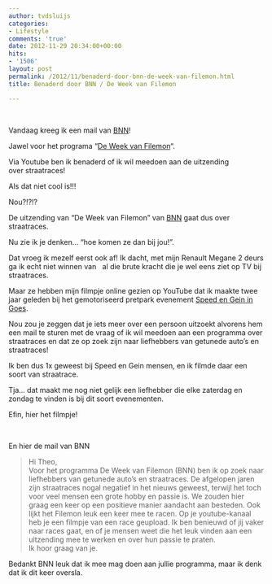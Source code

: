```yaml
---
author: tvdsluijs
categories:
- Lifestyle
comments: 'true'
date: 2012-11-29 20:34:00+00:00
hits:
- '1506'
layout: post
permalink: /2012/11/benaderd-door-bnn-de-week-van-filemon.html
title: Benaderd door BNN / De Week van Filemon

---
```

<div>
   
</div>

Vandaag kreeg ik een mail van <a href="http://www.bnn.nl/" target="_blank" rel="nofollow">BNN</a>!

Jawel voor het programa &#8220;<a href="http://www.uitzendinggemist.nl/programmas/4067-de-week-van-filemon" target="_blank" rel="nofollow">De Week van Filemon</a>&#8220;.

Via Youtube ben ik benaderd of ik wil meedoen aan de uitzending over straatraces!

Als dat niet cool is!!!

Nou?!?!?  
<a name="more"></a>

De uitzending van &#8220;De Week van Filemon&#8221; van <a href="http://www.bnn.nl/" target="_blank" rel="nofollow">BNN</a> gaat dus over straatraces.

Nu zie ik je denken&#8230; &#8220;hoe komen ze dan bij jou!&#8221;.

Dat vroeg ik mezelf eerst ook af! Ik dacht, met mijn Renault Megane 2 deurs ga ik echt niet winnen van   al die brute kracht die je wel eens ziet op TV bij straatraces.

Maar ze hebben mijn filmpje online gezien op YouTube dat ik maakte twee jaar geleden bij het gemotoriseerd pretpark evenement <a href="http://www.speedengeingoes.nl/" target="_blank">Speed en Gein in Goes</a>.

Nou zou je zeggen dat je iets meer over een persoon uitzoekt alvorens hem een mail te sturen met de vraag of ik wil meedoen aan een programma over straatraces en dat ze op zoek zijn naar liefhebbers van getunede auto&#8217;s en straatraces!

Ik ben dus 1x geweest bij Speed en Gein mensen, en ik filmde daar een soort van straatrace.

Tja&#8230; dat maakt me nog niet gelijk een liefhebber die elke zaterdag en zondag te vinden is bij dit soort evenementen.

Efin, hier het filmpje!

<div>
   
</div>

En hier de mail van BNN

> Hi Theo,  
> Voor het programma De Week van Filemon (BNN) ben ik op zoek naar liefhebbers van getunede auto&#8217;s en straatraces. De afgelopen jaren zijn straatraces nogal negatief in het nieuws geweest, terwijl het toch voor veel mensen een grote hobby en passie is. We zouden hier graag een keer op een positieve manier aandacht aan besteden. Ook lijkt het Filemon leuk een keer mee te racen. Op je youtube-kanaal heb je een filmpje van een race geupload. Ik ben benieuwd of jij vaker naar races gaat, en of je mensen weet die het leuk vinden aan een uitzending mee te werken en over hun passie te praten.  
> Ik hoor graag van je.

Bedankt BNN leuk dat ik mee mag doen aan jullie programma, maar ik denk dat ik dit keer oversla.